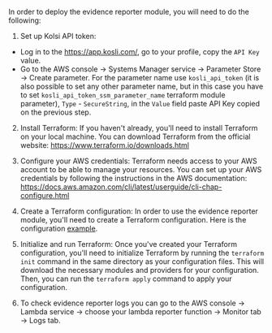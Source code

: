 In order to deploy the evidence reporter module, you will need to do the following:

1. Set up Kolsi API token:
  - Log in to the https://app.kosli.com/, go to your profile, copy the `API Key` value.
  - Go to the AWS console -> Systems Manager service -> Parameter Store -> Create parameter. For the parameter name use `kosli_api_token` (it is also possible to set any other parameter name, but in this case you have to set `kosli_api_token_ssm_parameter_name` terraform module parameter), `Type` - `SecureString`, in the `Value` field paste API Key copied on the previous step.

2. Install Terraform: If you haven't already, you'll need to install Terraform on your local machine. You can download Terraform from the official website: https://www.terraform.io/downloads.html

3. Configure your AWS credentials: Terraform needs access to your AWS account to be able to manage your resources. You can set up your AWS credentials by following the instructions in the AWS documentation: https://docs.aws.amazon.com/cli/latest/userguide/cli-chap-configure.html

4. Create a Terraform configuration: In order to use the evidence reporter module, you'll need to create a Terraform configuration. Here is the configuration [example](./examples).

5. Initialize and run Terraform: Once you've created your Terraform configuration, you'll need to initialize Terraform by running the `terraform init` command in the same directory as your configuration files. This will download the necessary modules and providers for your configuration. Then, you can run the `terraform apply` command to apply your configuration.

6. To check evidence reporter logs you can go to the AWS console -> Lambda service -> choose your lambda reporter function -> Monitor tab -> Logs tab.
